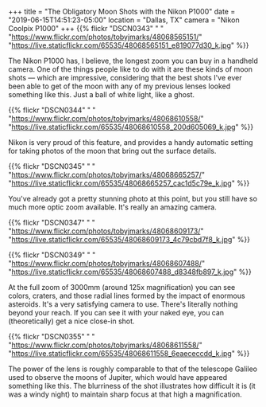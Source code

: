 +++
title = "The Obligatory Moon Shots with the Nikon P1000"
date = "2019-06-15T14:51:23-05:00"
location = "Dallas, TX"
camera = "Nikon Coolpix P1000"
+++
{{% flickr "DSCN0343"
           "          "
           "https://www.flickr.com/photos/tobyjmarks/48068565151/"
           "https://live.staticflickr.com/65535/48068565151_e819077d30_k.jpg" %}}
<!--more-->
The Nikon P1000 has, I believe, the longest zoom you can buy in a handheld camera. One of the things people like to do with it are these kinds of moon shots — which are impressive, considering that the best shots I've ever been able to get of the moon with any of my previous lenses looked something like this. Just a ball of white light, like a ghost.

{{% flickr "DSCN0344"
           "          "
           "https://www.flickr.com/photos/tobyjmarks/48068610558/"
           "https://live.staticflickr.com/65535/48068610558_200d605069_k.jpg" %}}
           
Nikon is very proud of this feature, and provides a handy automatic setting for taking photos of the moon that bring out the surface details.
           
{{% flickr "DSCN0345"
           "          "
           "https://www.flickr.com/photos/tobyjmarks/48068665257/"
           "https://live.staticflickr.com/65535/48068665257_cac1d5c79e_k.jpg" %}}
           
You've already got a pretty stunning photo at this point, but you still have so much more optic zoom available. It's really an amazing camera.
           
{{% flickr "DSCN0347"
           "          "
           "https://www.flickr.com/photos/tobyjmarks/48068609173/"
           "https://live.staticflickr.com/65535/48068609173_4c79cbd7f8_k.jpg" %}}
                      
{{% flickr "DSCN0349"
           "          "
           "https://www.flickr.com/photos/tobyjmarks/48068607488/"
           "https://live.staticflickr.com/65535/48068607488_d8348fb897_k.jpg" %}}

At the full zoom of 3000mm (around 125x magnification) you can see colors, craters, and those radial lines formed by the impact of enormous asteroids. It's a very satisfying camera to use. There's literally nothing beyond your reach. If you can see it with your naked eye, you can (theoretically) get a nice close-in shot.
           
{{% flickr "DSCN0355"
           "          "
           "https://www.flickr.com/photos/tobyjmarks/48068611558/"
           "https://live.staticflickr.com/65535/48068611558_6eaececcdd_k.jpg" %}}

The power of the lens is roughly comparable to that of the telescope Galileo used to observe the moons of Jupiter, which would have appeared something like this. The blurriness of the shot illustrates how difficult it is (it was a windy night) to maintain sharp focus at that high a magnification.
